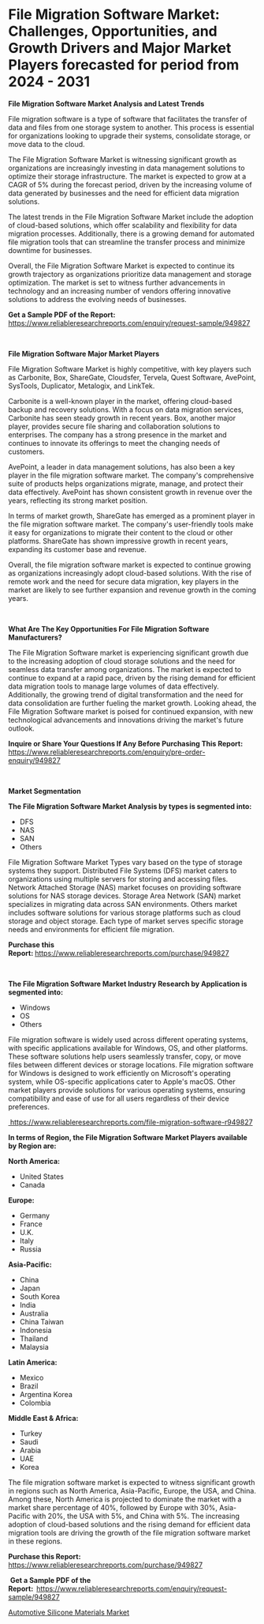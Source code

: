 <p><h1>File Migration Software Market: Challenges, Opportunities, and Growth Drivers and Major Market Players forecasted for period from 2024 - 2031</h1></p><p><strong>File Migration Software Market Analysis and Latest Trends</strong></p>
<p><p>File migration software is a type of software that facilitates the transfer of data and files from one storage system to another. This process is essential for organizations looking to upgrade their systems, consolidate storage, or move data to the cloud.</p><p>The File Migration Software Market is witnessing significant growth as organizations are increasingly investing in data management solutions to optimize their storage infrastructure. The market is expected to grow at a CAGR of 5% during the forecast period, driven by the increasing volume of data generated by businesses and the need for efficient data migration solutions.</p><p>The latest trends in the File Migration Software Market include the adoption of cloud-based solutions, which offer scalability and flexibility for data migration processes. Additionally, there is a growing demand for automated file migration tools that can streamline the transfer process and minimize downtime for businesses.</p><p>Overall, the File Migration Software Market is expected to continue its growth trajectory as organizations prioritize data management and storage optimization. The market is set to witness further advancements in technology and an increasing number of vendors offering innovative solutions to address the evolving needs of businesses.</p></p>
<p><strong>Get a Sample PDF of the Report:&nbsp;</strong> <a href="https://www.reliableresearchreports.com/enquiry/request-sample/949827">https://www.reliableresearchreports.com/enquiry/request-sample/949827</a></p>
<p>&nbsp;</p>
<p><strong>File Migration Software Major Market Players</strong></p>
<p><p>File Migration Software Market is highly competitive, with key players such as Carbonite, Box, ShareGate, Cloudsfer, Tervela, Quest Software, AvePoint, SysTools, Duplicator, Metalogix, and LinkTek. </p><p>Carbonite is a well-known player in the market, offering cloud-based backup and recovery solutions. With a focus on data migration services, Carbonite has seen steady growth in recent years. Box, another major player, provides secure file sharing and collaboration solutions to enterprises. The company has a strong presence in the market and continues to innovate its offerings to meet the changing needs of customers.</p><p>AvePoint, a leader in data management solutions, has also been a key player in the file migration software market. The company's comprehensive suite of products helps organizations migrate, manage, and protect their data effectively. AvePoint has shown consistent growth in revenue over the years, reflecting its strong market position.</p><p>In terms of market growth, ShareGate has emerged as a prominent player in the file migration software market. The company's user-friendly tools make it easy for organizations to migrate their content to the cloud or other platforms. ShareGate has shown impressive growth in recent years, expanding its customer base and revenue.</p><p>Overall, the file migration software market is expected to continue growing as organizations increasingly adopt cloud-based solutions. With the rise of remote work and the need for secure data migration, key players in the market are likely to see further expansion and revenue growth in the coming years.</p></p>
<p>&nbsp;</p>
<p><strong>What Are The Key Opportunities For File Migration Software Manufacturers?</strong></p>
<p><p>The File Migration Software market is experiencing significant growth due to the increasing adoption of cloud storage solutions and the need for seamless data transfer among organizations. The market is expected to continue to expand at a rapid pace, driven by the rising demand for efficient data migration tools to manage large volumes of data effectively. Additionally, the growing trend of digital transformation and the need for data consolidation are further fueling the market growth. Looking ahead, the File Migration Software market is poised for continued expansion, with new technological advancements and innovations driving the market's future outlook.</p></p>
<p><strong>Inquire or Share Your Questions If Any Before Purchasing This Report:</strong> <a href="https://www.reliableresearchreports.com/enquiry/pre-order-enquiry/949827">https://www.reliableresearchreports.com/enquiry/pre-order-enquiry/949827</a></p>
<p>&nbsp;</p>
<p><strong>Market Segmentation</strong></p>
<p><strong>The File Migration Software Market Analysis by types is segmented into:</strong></p>
<p><ul><li>DFS</li><li>NAS</li><li>SAN</li><li>Others</li></ul></p>
<p><p>File Migration Software Market Types vary based on the type of storage systems they support. Distributed File Systems (DFS) market caters to organizations using multiple servers for storing and accessing files. Network Attached Storage (NAS) market focuses on providing software solutions for NAS storage devices. Storage Area Network (SAN) market specializes in migrating data across SAN environments. Others market includes software solutions for various storage platforms such as cloud storage and object storage. Each type of market serves specific storage needs and environments for efficient file migration.</p></p>
<p><strong>Purchase this Report:&nbsp;</strong><a href="https://www.reliableresearchreports.com/purchase/949827">https://www.reliableresearchreports.com/purchase/949827</a></p>
<p>&nbsp;</p>
<p><strong>The File Migration Software Market Industry Research by Application is segmented into:</strong></p>
<p><ul><li>Windows</li><li>OS</li><li>Others</li></ul></p>
<p><p>File migration software is widely used across different operating systems, with specific applications available for Windows, OS, and other platforms. These software solutions help users seamlessly transfer, copy, or move files between different devices or storage locations. File migration software for Windows is designed to work efficiently on Microsoft's operating system, while OS-specific applications cater to Apple's macOS. Other market players provide solutions for various operating systems, ensuring compatibility and ease of use for all users regardless of their device preferences.</p></p>
<p><a href="https://www.reliableresearchreports.com/file-migration-software-r949827">&nbsp;https://www.reliableresearchreports.com/file-migration-software-r949827</a></p>
<p><strong>In terms of Region, the File Migration Software Market Players available by Region are:</strong></p>
<p>
    <p> <strong> North America: </strong>
        <ul>
            <li>United States</li>
            <li>Canada</li>
        </ul>
        </p> 
    <p> <strong> Europe: </strong>
        <ul>
            <li>Germany</li>
            <li>France</li>
            <li>U.K.</li>
            <li>Italy</li>
            <li>Russia</li>
        </ul>
        </p> 
    <p> <strong> Asia-Pacific: </strong>
        <ul>
            <li>China</li>
            <li>Japan</li>
            <li>South Korea</li>
            <li>India</li>
            <li>Australia</li>
            <li>China Taiwan</li>
            <li>Indonesia</li>
            <li>Thailand</li>
            <li>Malaysia</li>
        </ul>
        </p> 
    <p> <strong> Latin America: </strong>
        <ul>
            <li>Mexico</li>
            <li>Brazil</li>
            <li>Argentina Korea</li>
            <li>Colombia</li>
        </ul>
        </p> 
    <p> <strong> Middle East & Africa: </strong>
        <ul>
            <li>Turkey</li>
            <li>Saudi</li>
            <li>Arabia</li>
            <li>UAE</li>
            <li>Korea</li>
        </ul>
    </p>
    </p>
<p><p>The file migration software market is expected to witness significant growth in regions such as North America, Asia-Pacific, Europe, the USA, and China. Among these, North America is projected to dominate the market with a market share percentage of 40%, followed by Europe with 30%, Asia-Pacific with 20%, the USA with 5%, and China with 5%. The increasing adoption of cloud-based solutions and the rising demand for efficient data migration tools are driving the growth of the file migration software market in these regions.</p></p>
<p><strong>Purchase this Report: </strong><a href="https://www.reliableresearchreports.com/purchase/949827">https://www.reliableresearchreports.com/purchase/949827</a></p>
<p>&nbsp;<strong>Get a Sample PDF of the Report:&nbsp;&nbsp;</strong><a href="https://www.reliableresearchreports.com/enquiry/request-sample/949827">https://www.reliableresearchreports.com/enquiry/request-sample/949827</a></p>
<p><strong></strong></p>
<p><p><a href="https://shimmer-gardenia-37a.notion.site/Automotive-Silicone-Materials-Market-Comprehensive-Assessment-by-Type-Application-and-Geography-f92cab336c97485c84d3536594d8673d">Automotive Silicone Materials Market</a></p></p>